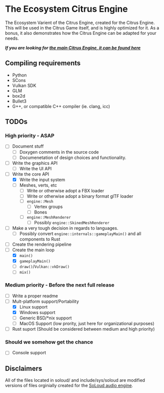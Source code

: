 # The Ecosystem Citrus Engine

The Ecosystem Varient of the Citrus Engine, created for the Citrus Engine.
This will be used in the Citrus Game itself, and is highly optimized for it.
As a bonus, it also demonstrates how the Citrus Engine can be adapted for your needs.

***If you are looking for [the main Citrus Engine, it can be found here](https://github.com/team-citrus/engine/)***

## Compiling requirements

- Python
- SCons
- Vulkan SDK
- GLM
- box2d
- Bullet3
- G++, or compatible C++ compiler (ie. clang, icc)

## TODOs

### High priority - ASAP

- [ ] Document stuff
  - [ ] Doxygen comments in the source code
  - [ ] Documenetation of design choices and functionality.
- [ ] Write the graphics API
  - [ ] Write the UI API
- [ ] Write the core API
  - [x] Write the input system
  - [ ] Meshes, verts, etc
    - [ ] Write or otherwise adopt a FBX loader
    - [ ] Write or otherwise adopt a binary format glTF loader
    - [ ] `engine::Mesh`
      - [ ] Vertex groups
      - [ ] Bones
    - [ ] `engine::MeshRenderer`
      - [ ] Possibly `engine::SkinedMeshRenderer`
- [ ] Make a very tough decision in regards to languages.
  - [ ] Possibly convert `engine::internals::gameplayMain()` and all components to Rust
- [ ] Create the rendering pipeline
- [ ] Create the main loop
  - [x] `main()`
  - [x] `gameplayMain()`
  - [ ] `draw()`/`Vulkan::vkDraw()`
  - [ ] `mix()`

### Medium priority - Before the next full release

- [ ] Write a proper readme
- [ ] Mult-platform support/Portability
  - [x] Linux support
  - [x] Windows support
  - [ ] Generic BSD/*nix support
  - [ ] MacOS Support (low prority, just here for organizational purposes)
- [ ] Rust suport (Should be considered between medium and high priority)

### Should we somehow get the chance

- [ ] Console support

## Disclaimers

All of the files located in soloud/ and include/sys/soloud are modified versions of files orginially created for the [SoLoud audio engine](https://github.com/jarikomppa/soloud).
